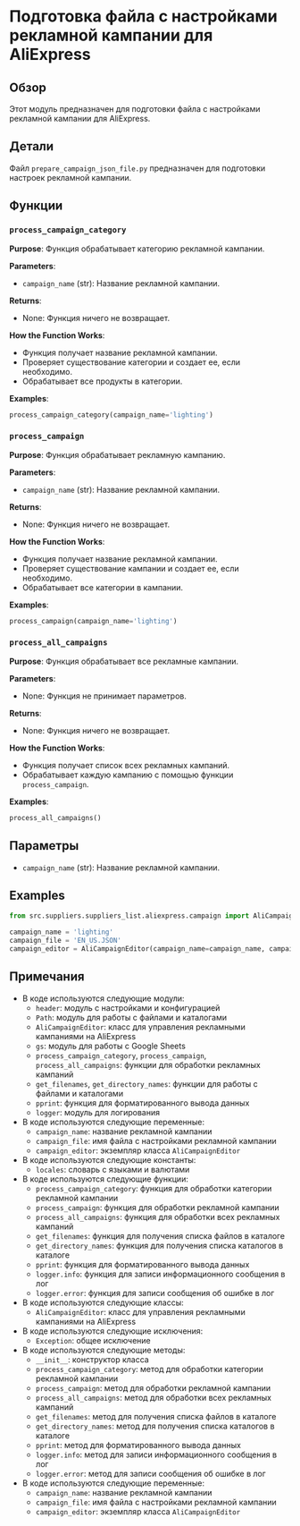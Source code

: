 # Подготовка файла с настройками рекламной кампании для AliExpress

## Обзор

Этот модуль предназначен для подготовки файла с настройками рекламной кампании для AliExpress. 

## Детали

Файл `prepare_campaign_json_file.py` предназначен для подготовки настроек рекламной кампании. 

## Функции

### `process_campaign_category`

**Purpose**: Функция обрабатывает категорию рекламной кампании.

**Parameters**:

- `campaign_name` (str): Название рекламной кампании.

**Returns**:

- None: Функция ничего не возвращает.

**How the Function Works**:

- Функция получает название рекламной кампании.
- Проверяет существование категории и создает ее, если необходимо.
- Обрабатывает все продукты в категории.

**Examples**:

```python
process_campaign_category(campaign_name='lighting')
```

### `process_campaign`

**Purpose**: Функция обрабатывает рекламную кампанию.

**Parameters**:

- `campaign_name` (str): Название рекламной кампании.

**Returns**:

- None: Функция ничего не возвращает.

**How the Function Works**:

- Функция получает название рекламной кампании.
- Проверяет существование кампании и создает ее, если необходимо.
- Обрабатывает все категории в кампании.

**Examples**:

```python
process_campaign(campaign_name='lighting')
```

### `process_all_campaigns`

**Purpose**: Функция обрабатывает все рекламные кампании.

**Parameters**:

- None: Функция не принимает параметров.

**Returns**:

- None: Функция ничего не возвращает.

**How the Function Works**:

- Функция получает список всех рекламных кампаний.
- Обрабатывает каждую кампанию с помощью функции `process_campaign`.

**Examples**:

```python
process_all_campaigns()
```

## Параметры

- `campaign_name` (str): Название рекламной кампании.

## Examples 

```python
from src.suppliers.suppliers_list.aliexpress.campaign import AliCampaignEditor

campaign_name = 'lighting'
campaign_file = 'EN_US.JSON'
campaign_editor = AliCampaignEditor(campaign_name=campaign_name, campaign_file=campaign_file)
```

## Примечания

- В коде используются следующие модули:
    - `header`: модуль с настройками и конфигурацией
    - `Path`: модуль для работы с файлами и каталогами
    - `AliCampaignEditor`: класс для управления рекламными кампаниями на AliExpress
    - `gs`: модуль для работы с Google Sheets
    - `process_campaign_category`, `process_campaign`, `process_all_campaigns`: функции для обработки рекламных кампаний
    - `get_filenames`, `get_directory_names`: функции для работы с файлами и каталогами
    - `pprint`: функция для форматированного вывода данных
    - `logger`: модуль для логирования
- В коде используются следующие переменные:
    - `campaign_name`: название рекламной кампании
    - `campaign_file`: имя файла с настройками рекламной кампании
    - `campaign_editor`: экземпляр класса `AliCampaignEditor`
- В коде используются следующие константы:
    - `locales`: словарь с языками и валютами
- В коде используются следующие функции:
    - `process_campaign_category`: функция для обработки категории рекламной кампании
    - `process_campaign`: функция для обработки рекламной кампании
    - `process_all_campaigns`: функция для обработки всех рекламных кампаний
    - `get_filenames`: функция для получения списка файлов в каталоге
    - `get_directory_names`: функция для получения списка каталогов в каталоге
    - `pprint`: функция для форматированного вывода данных
    - `logger.info`: функция для записи информационного сообщения в лог
    - `logger.error`: функция для записи сообщения об ошибке в лог
- В коде используются следующие классы:
    - `AliCampaignEditor`: класс для управления рекламными кампаниями на AliExpress
- В коде используются следующие исключения:
    - `Exception`: общее исключение
- В коде используются следующие методы:
    - `__init__`: конструктор класса
    - `process_campaign_category`: метод для обработки категории рекламной кампании
    - `process_campaign`: метод для обработки рекламной кампании
    - `process_all_campaigns`: метод для обработки всех рекламных кампаний
    - `get_filenames`: метод для получения списка файлов в каталоге
    - `get_directory_names`: метод для получения списка каталогов в каталоге
    - `pprint`: метод для форматированного вывода данных
    - `logger.info`: метод для записи информационного сообщения в лог
    - `logger.error`: метод для записи сообщения об ошибке в лог
- В коде используются следующие переменные:
    - `campaign_name`: название рекламной кампании
    - `campaign_file`: имя файла с настройками рекламной кампании
    - `campaign_editor`: экземпляр класса `AliCampaignEditor`